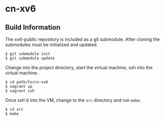 # cn-xv6

## Build Information

The xv6-public repository is included as a git submodule. After cloning the 
submodules must be initialized and updated.
```
$ git submodule init
$ git submodule update
```
   
Change into the project directory, start the virtual machine, ssh into the virtual machine.
```
$ cd path/to/cn-xv6
$ vagrant up
$ vagrant ssh
```

Once ssh'd into the VM, change to the `src` directory and run `make`.
```
$ cd src
$ make
```
